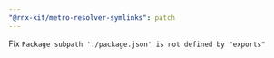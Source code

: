 ```yaml
---
"@rnx-kit/metro-resolver-symlinks": patch
---
```


Fix `Package subpath './package.json' is not defined by "exports"`
